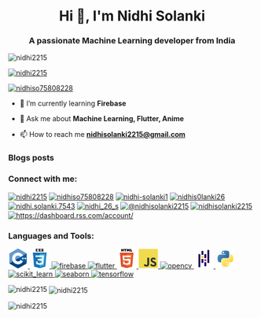 <h1 align="center">Hi 👋, I'm Nidhi Solanki</h1>
<h3 align="center">A passionate Machine Learning developer from India</h3>

<p align="left"> <img src="https://komarev.com/ghpvc/?username=nidhi2215&label=Profile%20views&color=0e75b6&style=flat" alt="nidhi2215" /> </p>

<p align="left"> <a href="https://github.com/ryo-ma/github-profile-trophy"><img src="https://github-profile-trophy.vercel.app/?username=nidhi2215" alt="nidhi2215" /></a> </p>

<p align="left"> <a href="https://twitter.com/nidhiso75808228" target="blank"><img src="https://img.shields.io/twitter/follow/nidhiso75808228?logo=twitter&style=for-the-badge" alt="nidhiso75808228" /></a> </p>

- 🌱 I’m currently learning **Firebase**

- 💬 Ask me about **Machine Learning, Flutter, Anime**

- 📫 How to reach me **nidhisolanki2215@gmail.com**

### Blogs posts
<!-- BLOG-POST-LIST:START -->
<!-- BLOG-POST-LIST:END -->

<h3 align="left">Connect with me:</h3>
<p align="left">
<a href="https://dev.to/nidhi2215" target="blank"><img align="center" src="https://raw.githubusercontent.com/rahuldkjain/github-profile-readme-generator/master/src/images/icons/Social/devto.svg" alt="nidhi2215" height="30" width="40" /></a>
<a href="https://twitter.com/nidhiso75808228" target="blank"><img align="center" src="https://raw.githubusercontent.com/rahuldkjain/github-profile-readme-generator/master/src/images/icons/Social/twitter.svg" alt="nidhiso75808228" height="30" width="40" /></a>
<a href="https://linkedin.com/in/nidhi-solanki1" target="blank"><img align="center" src="https://raw.githubusercontent.com/rahuldkjain/github-profile-readme-generator/master/src/images/icons/Social/linked-in-alt.svg" alt="nidhi-solanki1" height="30" width="40" /></a>
<a href="https://kaggle.com/nidhis0lanki26" target="blank"><img align="center" src="https://raw.githubusercontent.com/rahuldkjain/github-profile-readme-generator/master/src/images/icons/Social/kaggle.svg" alt="nidhis0lanki26" height="30" width="40" /></a>
<a href="https://fb.com/nidhi.solanki.7543" target="blank"><img align="center" src="https://raw.githubusercontent.com/rahuldkjain/github-profile-readme-generator/master/src/images/icons/Social/facebook.svg" alt="nidhi.solanki.7543" height="30" width="40" /></a>
<a href="https://instagram.com/nidhi_26_s" target="blank"><img align="center" src="https://raw.githubusercontent.com/rahuldkjain/github-profile-readme-generator/master/src/images/icons/Social/instagram.svg" alt="nidhi_26_s" height="30" width="40" /></a>
<a href="https://medium.com/@nidhisolanki2215" target="blank"><img align="center" src="https://raw.githubusercontent.com/rahuldkjain/github-profile-readme-generator/master/src/images/icons/Social/medium.svg" alt="@nidhisolanki2215" height="30" width="40" /></a>
<a href="https://www.leetcode.com/nidhisolanki2215" target="blank"><img align="center" src="https://raw.githubusercontent.com/rahuldkjain/github-profile-readme-generator/master/src/images/icons/Social/leet-code.svg" alt="nidhisolanki2215" height="30" width="40" /></a>
<a href="/https://dashboard.rss.com/account/" target="blank"><img align="center" src="https://raw.githubusercontent.com/rahuldkjain/github-profile-readme-generator/master/src/images/icons/Social/rss.svg" alt="https://dashboard.rss.com/account/" height="30" width="40" /></a>
</p>

<h3 align="left">Languages and Tools:</h3>
<p align="left"> <a href="https://www.w3schools.com/cpp/" target="_blank" rel="noreferrer"> <img src="https://raw.githubusercontent.com/devicons/devicon/master/icons/cplusplus/cplusplus-original.svg" alt="cplusplus" width="40" height="40"/> </a> <a href="https://www.w3schools.com/css/" target="_blank" rel="noreferrer"> <img src="https://raw.githubusercontent.com/devicons/devicon/master/icons/css3/css3-original-wordmark.svg" alt="css3" width="40" height="40"/> </a> <a href="https://firebase.google.com/" target="_blank" rel="noreferrer"> <img src="https://www.vectorlogo.zone/logos/firebase/firebase-icon.svg" alt="firebase" width="40" height="40"/> </a> <a href="https://flutter.dev" target="_blank" rel="noreferrer"> <img src="https://www.vectorlogo.zone/logos/flutterio/flutterio-icon.svg" alt="flutter" width="40" height="40"/> </a> <a href="https://www.w3.org/html/" target="_blank" rel="noreferrer"> <img src="https://raw.githubusercontent.com/devicons/devicon/master/icons/html5/html5-original-wordmark.svg" alt="html5" width="40" height="40"/> </a> <a href="https://developer.mozilla.org/en-US/docs/Web/JavaScript" target="_blank" rel="noreferrer"> <img src="https://raw.githubusercontent.com/devicons/devicon/master/icons/javascript/javascript-original.svg" alt="javascript" width="40" height="40"/> </a> <a href="https://opencv.org/" target="_blank" rel="noreferrer"> <img src="https://www.vectorlogo.zone/logos/opencv/opencv-icon.svg" alt="opencv" width="40" height="40"/> </a> <a href="https://pandas.pydata.org/" target="_blank" rel="noreferrer"> <img src="https://raw.githubusercontent.com/devicons/devicon/2ae2a900d2f041da66e950e4d48052658d850630/icons/pandas/pandas-original.svg" alt="pandas" width="40" height="40"/> </a> <a href="https://www.python.org" target="_blank" rel="noreferrer"> <img src="https://raw.githubusercontent.com/devicons/devicon/master/icons/python/python-original.svg" alt="python" width="40" height="40"/> </a> <a href="https://scikit-learn.org/" target="_blank" rel="noreferrer"> <img src="https://upload.wikimedia.org/wikipedia/commons/0/05/Scikit_learn_logo_small.svg" alt="scikit_learn" width="40" height="40"/> </a> <a href="https://seaborn.pydata.org/" target="_blank" rel="noreferrer"> <img src="https://seaborn.pydata.org/_images/logo-mark-lightbg.svg" alt="seaborn" width="40" height="40"/> </a> <a href="https://www.tensorflow.org" target="_blank" rel="noreferrer"> <img src="https://www.vectorlogo.zone/logos/tensorflow/tensorflow-icon.svg" alt="tensorflow" width="40" height="40"/> </a> </p>

<p><img align="left" src="https://github-readme-stats.vercel.app/api/top-langs?username=nidhi2215&show_icons=true&locale=en&layout=compact" alt="nidhi2215" /></p>

<p>&nbsp;<img align="center" src="https://github-readme-stats.vercel.app/api?username=nidhi2215&show_icons=true&locale=en" alt="nidhi2215" /></p>

<p><img align="center" src="https://github-readme-streak-stats.herokuapp.com/?user=nidhi2215&" alt="nidhi2215" /></p>
